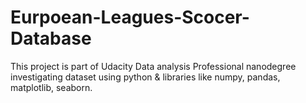 # Eurpoean-Leagues-Scocer-Database
This project is part of Udacity Data analysis Professional nanodegree investigating dataset using python & libraries like numpy, pandas, matplotlib, seaborn.
